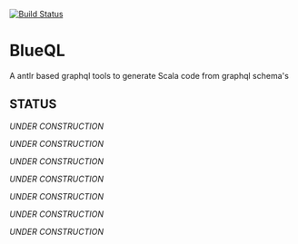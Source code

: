 [![Build Status](https://travis-ci.org/navicore/bluecql.svg?branch=master)](https://travis-ci.org/navicore/bluecql)

# BlueQL

A antlr based graphql tools to generate Scala code from graphql schema's

## STATUS

*UNDER CONSTRUCTION*

*UNDER CONSTRUCTION*

*UNDER CONSTRUCTION*

*UNDER CONSTRUCTION*

*UNDER CONSTRUCTION*

*UNDER CONSTRUCTION*

*UNDER CONSTRUCTION*

